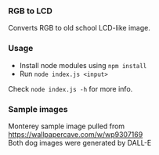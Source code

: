 ### RGB to LCD

Converts RGB to old school LCD-like image.  

### Usage  
- Install node modules using `npm install`  
- Run `node index.js <input>`  

Check `node index.js -h` for more info.


### Sample images  
Monterey sample image pulled from https://wallpapercave.com/w/wp9307169  
Both dog images were generated by DALL-E  